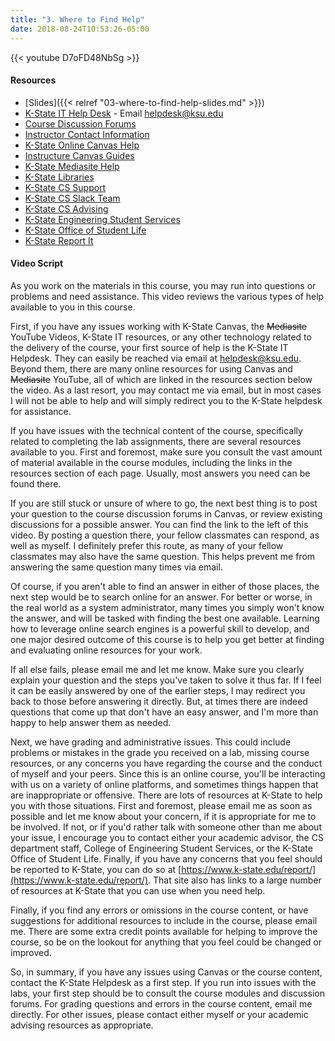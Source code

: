 ```yaml
---
title: "3. Where to Find Help"
date: 2018-08-24T10:53:26-05:00
---
```


{{< youtube D7oFD48NbSg >}}

#### Resources

* [Slides]({{< relref "03-where-to-find-help-slides.md" >}})
* [K-State IT Help Desk](https://www.k-state.edu/its/helpdesk/) - Email helpdesk@ksu.edu
* [Course Discussion Forums](https://k-state.instructure.com/courses/67483/discussion_topics)
* [Instructor Contact Information](https://russfeld.me/)
* [K-State Online Canvas Help](http://public.online.k-state.edu/help/)
* [Instructure Canvas Guides](https://community.canvaslms.com/community/answers/guides)
* [K-State Mediasite Help](https://www.k-state.edu/mediasite/help/)
* [K-State Libraries](http://www.lib.k-state.edu/)
* [K-State CS Support](https://support.cs.ksu.edu/)
* [K-State CS Slack Team](https://ksucis.slack.com/)
* [K-State CS Advising](https://www.cs.ksu.edu/undergraduate/advising/)
* [K-State Engineering Student Services](https://www.engg.ksu.edu/studentservices/)
* [K-State Office of Student Life](https://www.k-state.edu/studentlife/)
* [K-State Report It](https://www.k-state.edu/report/)

#### Video Script

As you work on the materials in this course, you may run into questions or problems and need assistance. This video reviews the various types of help available to you in this course.

First, if you have any issues working with K-State Canvas, the ~~Mediasite~~ YouTube Videos, K-State IT resources, or any other technology related to the delivery of the course, your first source of help is the K-State IT Helpdesk. They can easily be reached via email at helpdesk@ksu.edu. Beyond them, there are many online resources for using Canvas and ~~Mediasite~~ YouTube, all of which are linked in the resources section below the video. As a last resort, you may contact me via email, but in most cases I will not be able to help and will simply redirect you to the K-State helpdesk for assistance.

If you have issues with the technical content of the course, specifically related to completing the lab assignments, there are several resources available to you. First and foremost, make sure you consult the vast amount of material available in the course modules, including the links in the resources section of each page. Usually, most answers you need can be found there.

If you are still stuck or unsure of where to go, the next best thing is to post your question to the course discussion forums in Canvas, or review existing discussions for a possible answer. You can find the link to the left of this video. By posting a question there, your fellow classmates can respond, as well as myself. I definitely prefer this route, as many of your fellow classmates may also have the same question. This helps prevent me from answering the same question many times via email.

Of course, if you aren't able to find an answer in either of those places, the next step would be to search online for an answer. For better or worse, in the real world as a system administrator, many times you simply won't know the answer, and will be tasked with finding the best one available. Learning how to leverage online search engines is a powerful skill to develop, and one major desired outcome of this course is to help you get better at finding and evaluating online resources for your work.

If all else fails, please email me and let me know. Make sure you clearly explain your question and the steps you've taken to solve it thus far. If I feel it can be easily answered by one of the earlier steps, I may redirect you back to those before answering it directly. But, at times there are indeed questions that come up that don't have an easy answer, and I'm more than happy to help answer them as needed.

Next, we have grading and administrative issues. This could include problems or mistakes in the grade you received on a lab, missing course resources, or any concerns you have regarding the course and the conduct of myself and your peers. Since this is an online course, you'll be interacting with us on a variety of online platforms, and sometimes things happen that are inappropriate or offensive. There are lots of resources at K-State to help you with those situations. First and foremost, please email me as soon as possible and let me know about your concern, if it is appropriate for me to be involved. If not, or if you'd rather talk with someone other than me about your issue, I encourage you to contact either your academic advisor, the CS department staff, College of Engineering Student Services, or the K-State Office of Student Life. Finally, if you have any concerns that you feel should be reported to K-State, you can do so at [https://www.k-state.edu/report/](https://www.k-state.edu/report/). That site also has links to a large number of resources at K-State that you can use when you need help.

Finally, if you find any errors or omissions in the course content, or have suggestions for additional resources to include in the course, please email me. There are some extra credit points available for helping to improve the course, so be on the lookout for anything that you feel could be changed or improved.

So, in summary, if you have any issues using Canvas or the course content, contact the K-State Helpdesk as a first step. If you run into issues with the labs, your first step should be to consult the course modules and discussion forums. For grading questions and errors in the course content, email me directly. For other issues, please contact either myself or your academic advising resources as appropriate.
